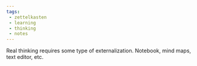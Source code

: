 ```yaml
---
tags:
 - zettelkasten
 - learning
 - thinking
 - notes
---
```

Real thinking requires some type of externalization. Notebook, mind maps, text editor, etc.